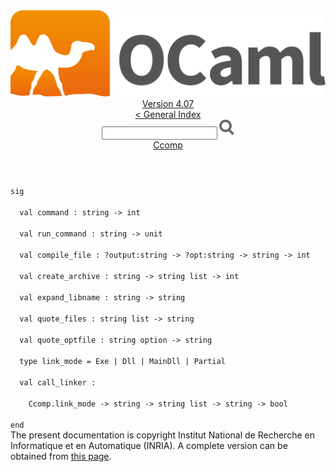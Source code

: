 <!-- ((! set title API !)) ((! set documentation !)) ((! set api !)) ((! set nobreadcrumb !)) -->
<div class="api"><header><nav class="toc brand"><a class="brand" href="https://ocaml.org/"><img src="colour-logo-gray.svg" class="svg" alt="OCaml"></a></nav><nav class="toc"><div class="toc_version"><a href="/docs" id="version-select">Version 4.07</a></div><a href="index.html">&lt; General Index</a><div class="api_search"><input type="text" name="apisearch" id="api_search" oninput="mySearch(false);" onkeypress="this.oninput();" onclick="this.oninput();" onpaste="this.oninput();">
<img src="search_icon.svg" alt="Search" class="svg" onclick="mySearch(false)"></div>
<div id="search_results"></div><div class="toc_title"><a href="Ccomp.html">Ccomp</a></div><ul></ul></nav></header>
<code class="code"><span class="keyword">sig</span><br>
&nbsp;&nbsp;<span class="keyword">val</span>&nbsp;command&nbsp;:&nbsp;string&nbsp;<span class="keywordsign">-&gt;</span>&nbsp;int<br>
&nbsp;&nbsp;<span class="keyword">val</span>&nbsp;run_command&nbsp;:&nbsp;string&nbsp;<span class="keywordsign">-&gt;</span>&nbsp;unit<br>
&nbsp;&nbsp;<span class="keyword">val</span>&nbsp;compile_file&nbsp;:&nbsp;?output:string&nbsp;<span class="keywordsign">-&gt;</span>&nbsp;?opt:string&nbsp;<span class="keywordsign">-&gt;</span>&nbsp;string&nbsp;<span class="keywordsign">-&gt;</span>&nbsp;int<br>
&nbsp;&nbsp;<span class="keyword">val</span>&nbsp;create_archive&nbsp;:&nbsp;string&nbsp;<span class="keywordsign">-&gt;</span>&nbsp;string&nbsp;list&nbsp;<span class="keywordsign">-&gt;</span>&nbsp;int<br>
&nbsp;&nbsp;<span class="keyword">val</span>&nbsp;expand_libname&nbsp;:&nbsp;string&nbsp;<span class="keywordsign">-&gt;</span>&nbsp;string<br>
&nbsp;&nbsp;<span class="keyword">val</span>&nbsp;quote_files&nbsp;:&nbsp;string&nbsp;list&nbsp;<span class="keywordsign">-&gt;</span>&nbsp;string<br>
&nbsp;&nbsp;<span class="keyword">val</span>&nbsp;quote_optfile&nbsp;:&nbsp;string&nbsp;option&nbsp;<span class="keywordsign">-&gt;</span>&nbsp;string<br>
&nbsp;&nbsp;<span class="keyword">type</span>&nbsp;link_mode&nbsp;=&nbsp;<span class="constructor">Exe</span>&nbsp;<span class="keywordsign">|</span>&nbsp;<span class="constructor">Dll</span>&nbsp;<span class="keywordsign">|</span>&nbsp;<span class="constructor">MainDll</span>&nbsp;<span class="keywordsign">|</span>&nbsp;<span class="constructor">Partial</span><br>
&nbsp;&nbsp;<span class="keyword">val</span>&nbsp;call_linker&nbsp;:<br>
&nbsp;&nbsp;&nbsp;&nbsp;<span class="constructor">Ccomp</span>.link_mode&nbsp;<span class="keywordsign">-&gt;</span>&nbsp;string&nbsp;<span class="keywordsign">-&gt;</span>&nbsp;string&nbsp;list&nbsp;<span class="keywordsign">-&gt;</span>&nbsp;string&nbsp;<span class="keywordsign">-&gt;</span>&nbsp;bool<br>
<span class="keyword">end</span></code>
<div class="copyright">The present documentation is copyright Institut National de Recherche en Informatique et en Automatique (INRIA). A complete version can be obtained from <a href="http://caml.inria.fr/pub/docs/manual-ocaml/">this page</a>.</div></div>